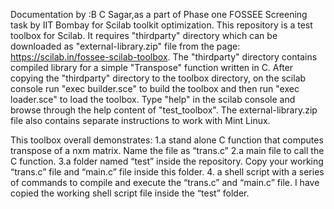 Documentation by :B C Sagar,as a part of Phase one FOSSEE Screening task by IIT Bombay for Scilab toolkit optimization.
This repository is a test toolbox for Scilab. It requires "thirdparty" directory which can be downloaded as "external-library.zip" file from the page: https://scilab.in/fossee-scilab-toolbox. The "thirdparty" directory contains compiled library for a simple "Transpose" function written in C. After copying the "thirdparty" directory to the toolbox directory, on the scilab console run "exec builder.sce" to build the toolbox and then run "exec loader.sce" to load the toolbox.  Type "help" in the scilab console and browse through the help content of "test_toolbox". The external-library.zip file also contains separate instructions to work with Mint Linux.

This toolbox overall demonstrates:
1.a stand alone C function that computes transpose of a nxm matrix. Name the file as “trans.c”
2.a main file to call the C function.
3.a folder named “test” inside the repository. Copy your working “trans.c” file and “main.c” file inside this folder.
4. a shell script with a series of commands to compile and execute the “trans.c” and “main.c” file. I have copied the working shell script file inside the “test” folder.
